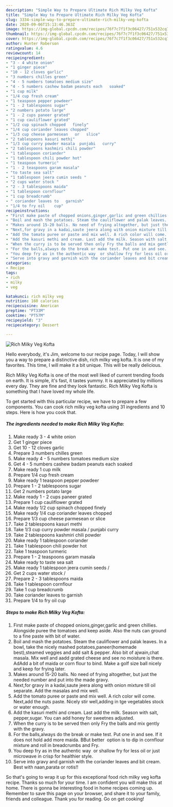 ```yaml
---
description: "Simple Way to Prepare Ultimate Rich Milky Veg Kofta"
title: "Simple Way to Prepare Ultimate Rich Milky Veg Kofta"
slug: 3334-simple-way-to-prepare-ultimate-rich-milky-veg-kofta
date: 2020-09-06T15:13:46.363Z
image: https://img-global.cpcdn.com/recipes/76f7c7f1f3c06427/751x532cq70/rich-milky-veg-kofta-recipe-main-photo.jpg
thumbnail: https://img-global.cpcdn.com/recipes/76f7c7f1f3c06427/751x532cq70/rich-milky-veg-kofta-recipe-main-photo.jpg
cover: https://img-global.cpcdn.com/recipes/76f7c7f1f3c06427/751x532cq70/rich-milky-veg-kofta-recipe-main-photo.jpg
author: Hunter Roberson
ratingvalue: 4.6
reviewcount: 14
recipeingredient:
- "3 - 4 white onion"
- "1 ginger piece"
- "10 - 12 cloves garlic"
- "3 numbers chilles green"
- "4 - 5 numbers tomatoes medium size"
- "4 - 5 numbers cashew badam peanuts each   soaked"
- "1 cup milk"
- "1/4 cup fresh cream"
- "1 teaspoon pepper powdeer"
- "1 - 2 tablespoons sugar"
- "2 numbers potato large"
- "1 - 2 cups paneer grated"
- "1 cup cauliflower grated"
- "1/2 cup spinach chopped   finely"
- "1/4 cup coriander leaves chopped"
- "1/3 cup cheese parmesean   or   slice"
- "2 tablespoons kasuri methi"
- "1/3 cup curry powder masala  punjabi   curry"
- "2 tablespoons kashmiri chili powder"
- "1 tablespoon coriander"
- "1 tablespoon chili powder hot"
- "1 teaspoon turmeric"
- "1 - 2 teaspoons garam masala"
- "to taste sea salt"
- "1 tablespoon jeera cumin seeds "
- "2 cups water stock "
- "2 - 3 tablespoons maida"
- "1 tablespoon cornflour"
- "1 cup breadcrumb"
- " coriander leaves to   garnish"
- "1/4 to fry oil    cup"
recipeinstructions:
- "First make paste of chopped onions,ginger,garlic and green chillies. Alongside puree the tomatoes and keep aside. Also the nuts can ground to a fine paste with bit of water."
- "Boil and mash the potatoes. Steam the cauliflower and palak leaves. In a bowl, take the nicely mashed potatoes,paneer(homemade best),steamed veggies and add salt &amp; pepper. Also bit of ajwain,chat masala. Mix well and aadd grated cheese and see no moisture is there. AdAdd a bit of maida or corn flour to bind. Make a golf size ball nicely and keep for frying later."
- "Makes around 15-20 balls. No need of frying altogether, but just the needed number and put into the made gravy."
- "Next,for gravy in a kadai,saute jeera along with onion mixture till oil separate. Add the masalas and mix well."
- "Add the tomato puree or paste and mix well. A rich color will come. Next,add the nuts paste. Nicely stir well,adding in tge vegetables stock or water enough."
- "Add the kasuri methi and cream. Last add the milk. Season with salt, pepper,sugar. You can add honey for sweetnes adjusted."
- "When the curry is to be served then only Fry the balls and mix gently with the gravy."
- "For the balls,always do the break or make test. Put one in and see. If it does not hold add more maida. BBut better  option is to dip in cornflour mixture and roll in breadcrumbs and Fry."
- "You deep fry as in the authentic way  or shallow fry for less oil or just microwave in crisp for healthier style."
- "Serve into gravy and garnish with the coriander leaves and bit cream. Best with naan,parata or rotis!!"
categories:
- Recipe
tags:
- rich
- milky
- veg

katakunci: rich milky veg 
nutrition: 160 calories
recipecuisine: American
preptime: "PT33M"
cooktime: "PT57M"
recipeyield: "3"
recipecategory: Dessert

---
```



![Rich Milky Veg Kofta](https://img-global.cpcdn.com/recipes/76f7c7f1f3c06427/751x532cq70/rich-milky-veg-kofta-recipe-main-photo.jpg)

Hello everybody, it's Jim, welcome to our recipe page. Today, I will show you a way to prepare a distinctive dish, rich milky veg kofta. It is one of my favorites. This time, I will make it a bit unique. This will be really delicious.

Rich Milky Veg Kofta is one of the most well liked of current trending foods on earth. It is simple, it's fast, it tastes yummy. It is appreciated by millions every day. They are fine and they look fantastic. Rich Milky Veg Kofta is something that I have loved my whole life.




To get started with this particular recipe, we have to prepare a few components. You can cook rich milky veg kofta using 31 ingredients and 10 steps. Here is how you cook that.

<!--inarticleads1-->

##### The ingredients needed to make Rich Milky Veg Kofta:

1. Make ready 3 - 4 white onion
1. Get 1 ginger piece
1. Get 10 - 12 cloves garlic
1. Prepare 3 numbers chilles green
1. Make ready 4 - 5 numbers tomatoes medium size
1. Get 4 - 5 numbers cashew badam peanuts each   soaked
1. Make ready 1 cup milk
1. Prepare 1/4 cup fresh cream
1. Make ready 1 teaspoon pepper powdeer
1. Prepare 1 - 2 tablespoons sugar
1. Get 2 numbers potato large
1. Make ready 1 - 2 cups paneer grated
1. Prepare 1 cup cauliflower grated
1. Make ready 1/2 cup spinach chopped   finely
1. Make ready 1/4 cup coriander leaves chopped
1. Prepare 1/3 cup cheese parmesean   or   slice
1. Take 2 tablespoons kasuri methi
1. Take 1/3 cup curry powder masala / punjabi   curry
1. Take 2 tablespoons kashmiri chili powder
1. Make ready 1 tablespoon coriander
1. Take 1 tablespoon chili powder hot
1. Take 1 teaspoon turmeric
1. Prepare 1 - 2 teaspoons garam masala
1. Make ready to taste sea salt
1. Make ready 1 tablespoon jeera cumin seeds /
1. Get 2 cups water stock /
1. Prepare 2 - 3 tablespoons maida
1. Take 1 tablespoon cornflour
1. Take 1 cup breadcrumb
1. Take  coriander leaves to   garnish
1. Prepare 1/4 to fry oil    cup




<!--inarticleads2-->

##### Steps to make Rich Milky Veg Kofta:

1. First make paste of chopped onions,ginger,garlic and green chillies. Alongside puree the tomatoes and keep aside. Also the nuts can ground to a fine paste with bit of water.
1. Boil and mash the potatoes. Steam the cauliflower and palak leaves. In a bowl, take the nicely mashed potatoes,paneer(homemade best),steamed veggies and add salt &amp; pepper. Also bit of ajwain,chat masala. Mix well and aadd grated cheese and see no moisture is there. AdAdd a bit of maida or corn flour to bind. Make a golf size ball nicely and keep for frying later.
1. Makes around 15-20 balls. No need of frying altogether, but just the needed number and put into the made gravy.
1. Next,for gravy in a kadai,saute jeera along with onion mixture till oil separate. Add the masalas and mix well.
1. Add the tomato puree or paste and mix well. A rich color will come. Next,add the nuts paste. Nicely stir well,adding in tge vegetables stock or water enough.
1. Add the kasuri methi and cream. Last add the milk. Season with salt, pepper,sugar. You can add honey for sweetnes adjusted.
1. When the curry is to be served then only Fry the balls and mix gently with the gravy.
1. For the balls,always do the break or make test. Put one in and see. If it does not hold add more maida. BBut better  option is to dip in cornflour mixture and roll in breadcrumbs and Fry.
1. You deep fry as in the authentic way  or shallow fry for less oil or just microwave in crisp for healthier style.
1. Serve into gravy and garnish with the coriander leaves and bit cream. Best with naan,parata or rotis!!




So that's going to wrap it up for this exceptional food rich milky veg kofta recipe. Thanks so much for your time. I am confident you will make this at home. There is gonna be interesting food in home recipes coming up. Remember to save this page on your browser, and share it to your family, friends and colleague. Thank you for reading. Go on get cooking!
